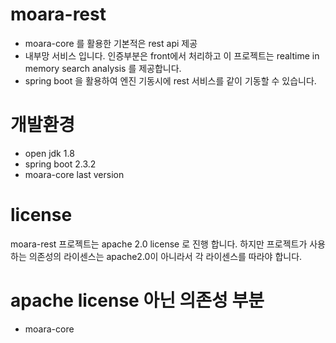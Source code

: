 # moara-rest
- moara-core 를 활용한 기본적은 rest api 제공
- 내부망 서비스 입니다. 인증부분은 front에서 처리하고 이 프로젝트는 realtime in memory search analysis 를 제공합니다.
- spring boot 을 활용하여 엔진 기동시에 rest 서비스를 같이 기동할 수 있습니다.

# 개발환경
- open jdk 1.8
- spring boot 2.3.2
- moara-core last version

# license
moara-rest 프로젝트는 apache 2.0 license 로 진행 합니다.
하지만 프로젝트가 사용하는 의존성의 라이센스는 apache2.0이 아니라서 각 라이센스를 따라야 합니다.

# apache license 아닌 의존성 부분
- moara-core
